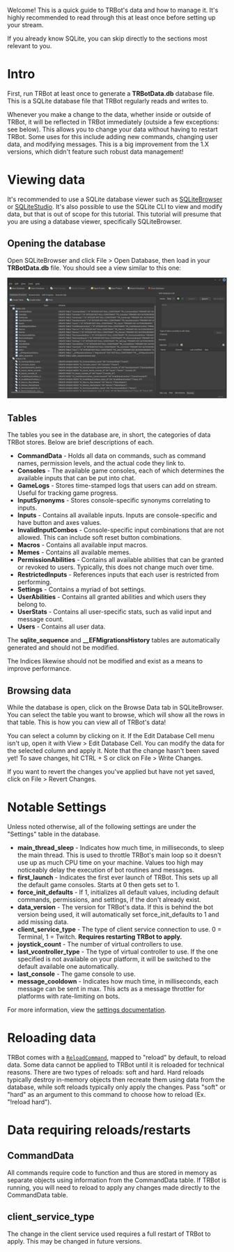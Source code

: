 Welcome! This is a quick guide to TRBot's data and how to manage it. It's highly recommended to read through this at least once before setting up your stream.

If you already know SQLite, you can skip directly to the sections most relevant to you.

# Intro
First, run TRBot at least once to generate a **TRBotData.db** database file. This is a SQLite database file that TRBot regularly reads and writes to.

Whenever you make a change to the data, whether inside or outside of TRBot, it will be reflected in TRBot immediately (outside a few exceptions: see below). This allows you to change your data without having to restart TRBot. Some uses for this include adding new commands, changing user data, and modifying messages. This is a big improvement from the 1.X versions, which didn't feature such robust data management!

# Viewing data
It's recommended to use a SQLite database viewer such as [SQLiteBrowser](https://sqlitebrowser.org/) or [SQLiteStudio](https://github.com/pawelsalawa/sqlitestudio). It's also possible to use the SQLite CLI to view and modify data, but that is out of scope for this tutorial. This tutorial will presume that you are using a database viewer, specifically SQLiteBrowser.

## Opening the database
Open SQLiteBrowser and click File > Open Database, then load in your **TRBotData.db** file. You should see a view similar to this one:

![Database Tables](Images/TRBot_DBTables.png)

## Tables
The tables you see in the database are, in short, the categories of data TRBot stores. Below are brief descriptions of each.

- **CommandData** - Holds all data on commands, such as command names, permission levels, and the actual code they link to.
- **Consoles** - The available game consoles, each of which determines the available inputs that can be put into chat.
- **GameLogs** - Stores time-stamped logs that users can add on stream. Useful for tracking game progress.
- **InputSynonyms** - Stores console-specific synonyms correlating to inputs.
- **Inputs** - Contains all available inputs. Inputs are console-specific and have button and axes values.
- **InvalidInputCombos** - Console-specific input combinations that are not allowed. This can include soft reset button combinations.
- **Macros** - Contains all available input macros.
- **Memes** - Contains all available memes.
- **PermissionAbilities** - Contains all available abilities that can be granted or revoked to users. Typically, this does not change much over time.
- **RestrictedInputs** - References inputs that each user is restricted from performing.
- **Settings** - Contains a myriad of bot settings.
- **UserAbilities** - Contains all granted abilities and which users they belong to.
- **UserStats** - Contains all user-specific stats, such as valid input and message count.
- **Users** - Contains all user data.

The **sqlite_sequence** and **__EFMigrationsHistory** tables are automatically generated and should not be modified.

The Indices likewise should not be modified and exist as a means to improve performance.

## Browsing data
While the database is open, click on the Browse Data tab in SQLiteBrowser. You can select the table you want to browse, which will show all the rows in that table. This is how you can view all of TRBot's data!

You can select a column by clicking on it. If the Edit Database Cell menu isn't up, open it with View > Edit Database Cell. You can modify the data for the selected column and apply it. Note that the change hasn't been saved yet! To save changes, hit CTRL + S or click on File > Write Changes.

If you want to revert the changes you've applied but have not yet saved, click on File > Revert Changes.

# Notable Settings
Unless noted otherwise, all of the following settings are under the "Settings" table in the database.

- **main_thread_sleep** - Indicates how much time, in milliseconds, to sleep the main thread. This is used to throttle TRBot's main loop so it doesn't use up as much CPU time on your machine. Values too high may noticeably delay the execution of bot routines and messages.
- **first_launch** - Indicates the first ever launch of TRBot. This sets up all the default game consoles. Starts at 0 then gets set to 1.
- **force_init_defaults** - If 1, initializes all default values, including default commands, permissions, and settings, if the don't already exist.
- **data_version** - The version for TRBot's data. If this is behind the bot version being used, it will automatically set force_init_defaults to 1 and add missing data.
- **client_service_type** - The type of client service connection to use. 0 = Terminal, 1 = Twitch. **Requires restarting TRBot to apply.**
- **joystick_count** - The number of virtual controllers to use.
- **last_vcontroller_type** - The type of virtual controller to use. If the one specified is not available on your platform, it will be switched to the default available one automatically.
- **last_console** - The game console to use.
- **message_cooldown** - Indicates how much time, in milliseconds, each message can be sent in max. This acts as a message throttler for platforms with rate-limiting on bots.

For more information, view the [settings documentation](./Settings-Documentation.md).

# Reloading data
TRBot comes with a [`ReloadCommand`](../TRBot/TRBot.Commands/Commands/ReloadCommand.cs), mapped to "reload" by default, to reload data. Some data cannot be applied to TRBot until it is reloaded for technical reasons. There are two types of reloads: soft and hard. Hard reloads typically destroy in-memory objects then recreate them using data from the database, while soft reloads typically only apply the changes. Pass "soft" or "hard" as an argument to this command to choose how to reload (Ex. "!reload hard").

# Data requiring reloads/restarts

## CommandData
All commands require code to function and thus are stored in memory as separate objects using information from the CommandData table. If TRBot is running, you will need to reload to apply any changes made directly to the CommandData table.

## client_service_type
The change in the client service used requires a full restart of TRBot to apply. This may be changed in future versions.
